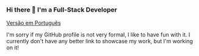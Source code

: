 ### Hi there 👋 I'm a Full-Stack Developer

[Versão em Português](https://github.com/deisantix/deisantix/blob/main/README-BR.md)

I'm sorry if my GitHub profile is not very formal, I like to have fun with it. I currently don't have any better link to showcase my work, but I'm working on it!
